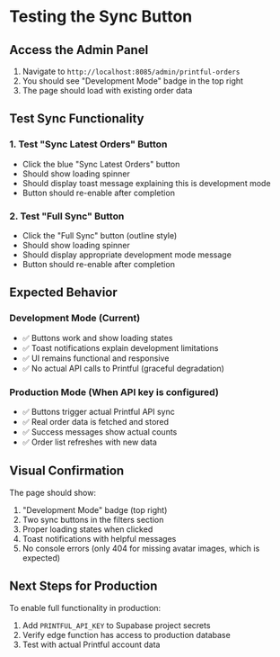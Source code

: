 # Testing the Sync Button

## Access the Admin Panel
1. Navigate to `http://localhost:8085/admin/printful-orders`
2. You should see "Development Mode" badge in the top right
3. The page should load with existing order data

## Test Sync Functionality

### 1. Test "Sync Latest Orders" Button
- Click the blue "Sync Latest Orders" button
- Should show loading spinner
- Should display toast message explaining this is development mode
- Button should re-enable after completion

### 2. Test "Full Sync" Button  
- Click the "Full Sync" button (outline style)
- Should show loading spinner
- Should display appropriate development mode message
- Button should re-enable after completion

## Expected Behavior

### Development Mode (Current)
- ✅ Buttons work and show loading states
- ✅ Toast notifications explain development limitations
- ✅ UI remains functional and responsive
- ✅ No actual API calls to Printful (graceful degradation)

### Production Mode (When API key is configured)
- ✅ Buttons trigger actual Printful API sync
- ✅ Real order data is fetched and stored
- ✅ Success messages show actual counts
- ✅ Order list refreshes with new data

## Visual Confirmation

The page should show:
1. "Development Mode" badge (top right)
2. Two sync buttons in the filters section
3. Proper loading states when clicked
4. Toast notifications with helpful messages
5. No console errors (only 404 for missing avatar images, which is expected)

## Next Steps for Production

To enable full functionality in production:
1. Add `PRINTFUL_API_KEY` to Supabase project secrets
2. Verify edge function has access to production database
3. Test with actual Printful account data